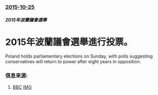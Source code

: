 ### [2015-10-25](/news/2015/10/25/index.md)

##### 2015年波蘭議會選舉
# 2015年波蘭議會選舉進行投票。 

Poland holds parliamentary elections on Sunday, with polls suggesting conservatives will return to power after eight years in opposition.


### 信息来源:

1. [BBC](http://www.bbc.co.uk/news/world-europe-34630092) [IMG](https://ichef.bbci.co.uk/news/1024/branded_news/3161/production/_86314621_2e437ada-ce21-4fda-af9f-a9714cc754a1.jpg)
